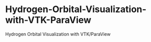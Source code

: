 # Hydrogen-Orbital-Visualization-with-VTK-ParaView
Hydrogen Orbital Visualization with VTK/ParaView
